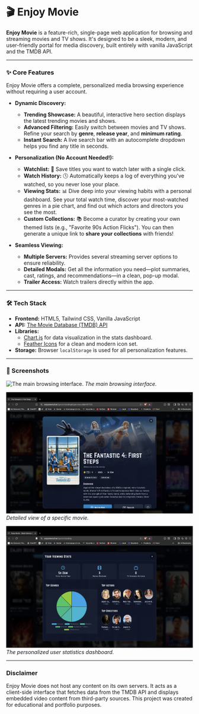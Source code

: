 # 🎬 Enjoy Movie

**Enjoy Movie** is a feature-rich, single-page web application for browsing and streaming movies and TV shows. It's designed to be a sleek, modern, and user-friendly portal for media discovery, built entirely with vanilla JavaScript and the TMDB API.

---

### ✨ Core Features

Enjoy Movie offers a complete, personalized media browsing experience without requiring a user account.

* **Dynamic Discovery:**
    * **Trending Showcase:** A beautiful, interactive hero section displays the latest trending movies and shows.
    * **Advanced Filtering:** Easily switch between movies and TV shows. Refine your search by **genre**, **release year**, and **minimum rating**.
    * **Instant Search:** A live search bar with an autocomplete dropdown helps you find any title in seconds.

* **Personalization (No Account Needed!):**
    * **Watchlist:** 🔖 Save titles you want to watch later with a single click.
    * **Watch History:** 🕓 Automatically keeps a log of everything you've watched, so you never lose your place.
    * **Viewing Stats:** 📊 Dive deep into your viewing habits with a personal dashboard. See your total watch time, discover your most-watched genres in a pie chart, and find out which actors and directors you see the most.
    * **Custom Collections:** 📚 Become a curator by creating your own themed lists (e.g., "Favorite 90s Action Flicks"). You can then generate a unique link to **share your collections** with friends!

* **Seamless Viewing:**
    * **Multiple Servers:** Provides several streaming server options to ensure reliability.
    * **Detailed Modals:** Get all the information you need—plot summaries, cast, ratings, and recommendations—in a clean, pop-up modal.
    * **Trailer Access:** Watch trailers directly within the app.

---

### 🛠️ Tech Stack

* **Frontend:** HTML5, Tailwind CSS, Vanilla JavaScript
* **API:** [The Movie Database (TMDB) API](https://www.themoviedb.org/documentation/api)
* **Libraries:**
    * [Chart.js](https://www.chartjs.org/) for data visualization in the stats dashboard.
    * [Feather Icons](https://feathericons.com/) for a clean and modern icon set.
* **Storage:** Browser `localStorage` is used for all personalization features.

---

### 📸 Screenshots

![The main browsing interface.](Screenshots/main-screen.png)
*The main browsing interface.*

![Detailed view of a specific movie.](Screenshots/movie-detail.png)
*Detailed view of a specific movie.*

![The personalized user statistics dashboard.](Screenshots/stats.png)
*The personalized user statistics dashboard.*

---

### Disclaimer

Enjoy Movie does not host any content on its own servers. It acts as a client-side interface that fetches data from the TMDB API and displays embedded video content from third-party sources. This project was created for educational and portfolio purposes.
